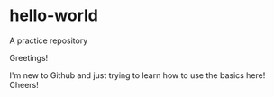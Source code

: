 # hello-world
A practice repository

Greetings!

I'm new to Github and just trying to learn how to use the basics here! Cheers!
